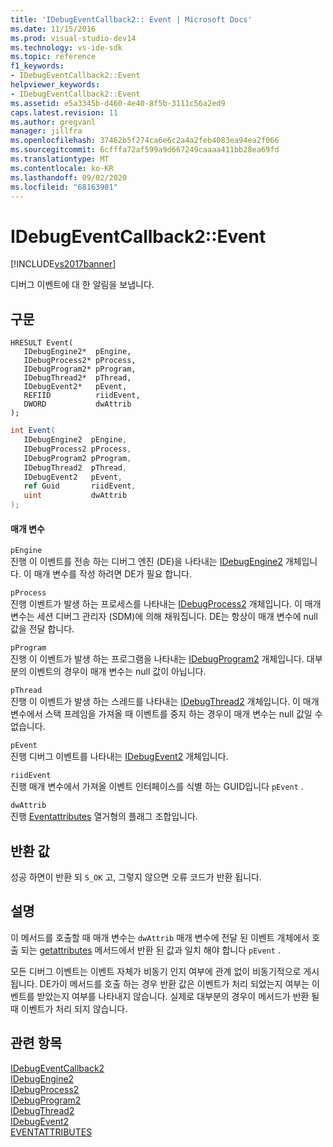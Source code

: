 ```yaml
---
title: 'IDebugEventCallback2:: Event | Microsoft Docs'
ms.date: 11/15/2016
ms.prod: visual-studio-dev14
ms.technology: vs-ide-sdk
ms.topic: reference
f1_keywords:
- IDebugEventCallback2::Event
helpviewer_keywords:
- IDebugEventCallback2::Event
ms.assetid: e5a3345b-d460-4e40-8f5b-3111c56a2ed9
caps.latest.revision: 11
ms.author: gregvanl
manager: jillfra
ms.openlocfilehash: 37462b5f274ca6e6c2a4a2feb4083ea94ea2f066
ms.sourcegitcommit: 6cfffa72af599a9d667249caaaa411bb28ea69fd
ms.translationtype: MT
ms.contentlocale: ko-KR
ms.lasthandoff: 09/02/2020
ms.locfileid: "68163981"
---
```

# <a name="idebugeventcallback2event"></a>IDebugEventCallback2::Event
[!INCLUDE[vs2017banner](../../../includes/vs2017banner.md)]

디버그 이벤트에 대 한 알림을 보냅니다.  
  
## <a name="syntax"></a>구문  
  
```cpp#  
HRESULT Event(   
   IDebugEngine2*  pEngine,  
   IDebugProcess2* pProcess,  
   IDebugProgram2* pProgram,  
   IDebugThread2*  pThread,  
   IDebugEvent2*   pEvent,  
   REFIID          riidEvent,  
   DWORD           dwAttrib  
);  
```  
  
```csharp  
int Event(   
   IDebugEngine2  pEngine,  
   IDebugProcess2 pProcess,  
   IDebugProgram2 pProgram,  
   IDebugThread2  pThread,  
   IDebugEvent2   pEvent,  
   ref Guid       riidEvent,  
   uint           dwAttrib  
);  
```  
  
#### <a name="parameters"></a>매개 변수  
 `pEngine`  
 진행 이 이벤트를 전송 하는 디버그 엔진 (DE)을 나타내는 [IDebugEngine2](../../../extensibility/debugger/reference/idebugengine2.md) 개체입니다. 이 매개 변수를 작성 하려면 DE가 필요 합니다.  
  
 `pProcess`  
 진행 이벤트가 발생 하는 프로세스를 나타내는 [IDebugProcess2](../../../extensibility/debugger/reference/idebugprocess2.md) 개체입니다. 이 매개 변수는 세션 디버그 관리자 (SDM)에 의해 채워집니다. DE는 항상이 매개 변수에 null 값을 전달 합니다.  
  
 `pProgram`  
 진행 이 이벤트가 발생 하는 프로그램을 나타내는 [IDebugProgram2](../../../extensibility/debugger/reference/idebugprogram2.md) 개체입니다. 대부분의 이벤트의 경우이 매개 변수는 null 값이 아닙니다.  
  
 `pThread`  
 진행 이 이벤트가 발생 하는 스레드를 나타내는 [IDebugThread2](../../../extensibility/debugger/reference/idebugthread2.md) 개체입니다. 이 매개 변수에서 스택 프레임을 가져올 때 이벤트를 중지 하는 경우이 매개 변수는 null 값일 수 없습니다.  
  
 `pEvent`  
 진행 디버그 이벤트를 나타내는 [IDebugEvent2](../../../extensibility/debugger/reference/idebugevent2.md) 개체입니다.  
  
 `riidEvent`  
 진행 매개 변수에서 가져올 이벤트 인터페이스를 식별 하는 GUID입니다 `pEvent` .  
  
 `dwAttrib`  
 진행 [Eventattributes](../../../extensibility/debugger/reference/eventattributes.md) 열거형의 플래그 조합입니다.  
  
## <a name="return-value"></a>반환 값  
 성공 하면이 반환 되 `S_OK` 고, 그렇지 않으면 오류 코드가 반환 됩니다.  
  
## <a name="remarks"></a>설명  
 이 메서드를 호출할 때 매개 변수는 `dwAttrib` 매개 변수에 전달 된 이벤트 개체에서 호출 되는 [getattributes](../../../extensibility/debugger/reference/idebugevent2-getattributes.md) 메서드에서 반환 된 값과 일치 해야 합니다 `pEvent` .  
  
 모든 디버그 이벤트는 이벤트 자체가 비동기 인지 여부에 관계 없이 비동기적으로 게시 됩니다. DE가이 메서드를 호출 하는 경우 반환 값은 이벤트가 처리 되었는지 여부는 이벤트를 받았는지 여부를 나타내지 않습니다. 실제로 대부분의 경우이 메서드가 반환 될 때 이벤트가 처리 되지 않습니다.  
  
## <a name="see-also"></a>관련 항목  
 [IDebugEventCallback2](../../../extensibility/debugger/reference/idebugeventcallback2.md)   
 [IDebugEngine2](../../../extensibility/debugger/reference/idebugengine2.md)   
 [IDebugProcess2](../../../extensibility/debugger/reference/idebugprocess2.md)   
 [IDebugProgram2](../../../extensibility/debugger/reference/idebugprogram2.md)   
 [IDebugThread2](../../../extensibility/debugger/reference/idebugthread2.md)   
 [IDebugEvent2](../../../extensibility/debugger/reference/idebugevent2.md)   
 [EVENTATTRIBUTES](../../../extensibility/debugger/reference/eventattributes.md)

